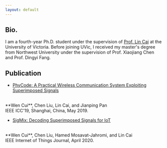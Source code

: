 ```yaml
---
layout: default
---
```


## Bio.

I am a fourth-year Ph.D. student under the supervision of
[Prof. Lin Cai]("https://www.ece.uvic.ca/~cai/")
at the University of Victoria. Before joining UVic, I received my master's degree from Northwest University under the supervision of Prof. Xiaojiang Chen and Prof. Dingyi Fang.

## Publication

- [PhyCode: A Practical Wireless Communication System Exploiting Superimposed Signals](assets/pub/PhyCode.pdf)
<br>
**Wen Cui**, Chen Liu, Lin Cai, and Jianping Pan
<br>
IEEE ICC'19, Shanghai, China, May 2019.

* [SigMix: Decoding Superimposed Signals for IoT](assets/pub/SigMix.pdf)
<br>
**Wen Cui**, Chen Liu, Hamed Mosavat-Jahromi, and Lin Cai
<br>
IEEE Internet of Things Journal, April 2020.

